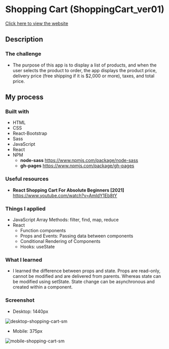 # Shopping Cart (ShoppingCart_ver01)
[Click here to view the website](https://jwd-activity.github.io/shoppingCart/)

## Description
### The challenge
- The purpose of this app is to display a list of products, and when the user selects the product to order, the app displays the product price, delivery price (free shipping if it is $2,000 or more), taxes, and total price.
## My process
### Built with
- HTML
- CSS
- React-Bootstrap
- Sass
- JavaScript
- React
- NPM
  - **node-sass** https://www.npmjs.com/package/node-sass 
  - **gh-pages**  https://www.npmjs.com/package/gh-pages

### Useful resources
- **React Shopping Cart For Absolute Beginners [2021]** https://www.youtube.com/watch?v=AmIdY1Eb8tY

### Things I applied
- JavaScript Array Methods: filter, find, map, reduce
- React  
  - Function components
  - Props and Events: Passing data between components
  - Conditional Rendering of Components
  - Hooks: useState

### What I learned
- I learned the difference between props and state. Props are read-only, cannot be modified and are delivered from parents. Whereas state can be modified using setState. State change can be asynchronous and created within a component.

### Screenshot
- Desktop: 1440px

![desktop-shopping-cart-sm](https://user-images.githubusercontent.com/83196262/135011768-942ab83c-e6d0-4688-9618-17ed3d274233.png)


- Mobile: 375px

![mobile-shopping-cart-sm](https://user-images.githubusercontent.com/83196262/135011807-b04ba0e5-eae2-4395-92e4-973816322162.png)
